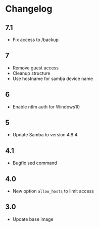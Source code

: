 # Changelog

## 7.1
- Fix access to /backup

## 7
- Remove guest access
- Cleanup structure
- Use hostname for samba device name

## 6
- Enable ntlm auth for Windows10

## 5
- Update Samba to version 4.8.4

## 4.1
- Bugfix sed command

## 4.0
- New option `allow_hosts` to limit access

## 3.0
- Update base image
